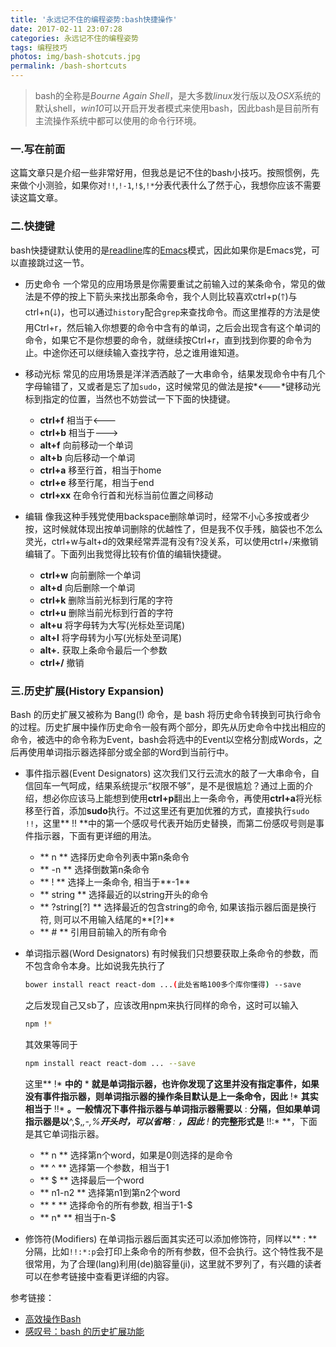 ```yaml
---
title: '永远记不住的编程姿势:bash快捷操作'
date: 2017-02-11 23:07:28
categories: 永远记不住的编程姿势
tags: 编程技巧
photos: img/bash-shotcuts.jpg
permalink: /bash-shortcuts
---
```


> bash的全称是*Bourne Again Shell*，是大多数*linux*发行版以及*OSX*系统的默认shell，*win10*可以开启开发者模式来使用bash，因此bash是目前所有主流操作系统中都可以使用的命令行环境。

### 一.写在前面
这篇文章只是介绍一些非常好用，但我总是记不住的bash小技巧。按照惯例，先来做个小测验，如果你对`!!`,`!-1`,`!$`,`!*`分表代表什么了然于心，我想你应该不需要读这篇文章。

<!-- more -->

### 二.快捷键
bash快捷键默认使用的是[readline](http://cnswww.cns.cwru.edu/php/chet/readline/rltop.html)库的[Emacs](https://zh.wikipedia.org/wiki/Emacs)模式，因此如果你是Emacs党，可以直接跳过这一节。
- 历史命令
	一个常见的应用场景是你需要重试之前输入过的某条命令，常见的做法是不停的按上下箭头来找出那条命令，我个人则比较喜欢ctrl+p(🡑)与ctrl+n(🡓)，也可以通过`history`配合`grep`来查找命令。而这里推荐的方法是使用Ctrl+r，然后输入你想要的命令中含有的单词，之后会出现含有这个单词的命令，如果它不是你想要的命令，就继续按Ctrl+r，直到找到你要的命令为止。中途你还可以继续输入查找字符，总之谁用谁知道。

- 移动光标
	常见的应用场景是洋洋洒洒敲了一大串命令，结果发现命令中有几个字母输错了，又或者是忘了加`sudo`，这时候常见的做法是按*🡐*键移动光标到指定的位置，当然也不妨尝试一下下面的快捷键。
    - **ctrl+f** 相当于🡐
    - **ctrl+b** 相当于🡒
    - **alt+f** 向前移动一个单词
    - **alt+b** 向后移动一个单词
    - **ctrl+a** 移至行首，相当于home
    - **ctrl+e** 移至行尾，相当于end
    - **ctrl+xx** 在命令行首和光标当前位置之间移动


- 编辑
	像我这种手残党使用backspace删除单词时，经常不小心多按或者少按，这时候就体现出按单词删除的优越性了，但是我不仅手残，脑袋也不怎么灵光，ctrl+w与alt+d的效果经常弄混有没有?没关系，可以使用ctrl+/来撤销编辑了。下面列出我觉得比较有价值的编辑快捷键。
	- **ctrl+w** 向前删除一个单词
	- **alt+d** 向后删除一个单词
	- **ctrl+k** 删除当前光标到行尾的字符
	- **ctrl+u** 删除当前光标到行首的字符
	- **alt+u** 将字母转为大写(光标处至词尾)
	- **alt+l** 将字母转为小写(光标处至词尾)
	- **alt+.** 获取上条命令最后一个参数
	- **ctrl+/** 撤销

### 三.历史扩展(History Expansion)
Bash 的历史扩展又被称为 Bang(!) 命令，是 bash 将历史命令转换到可执行命令的过程。历史扩展中操作历史命令一般有两个部分，即先从历史命令中找出相应的命令，被选中的命令称为Event，bash会将选中的Event以空格分割成Words，之后再使用单词指示器选择部分或全部的Word到当前行中。
- 事件指示器(Event Designators)
    这次我们又行云流水的敲了一大串命令，自信回车一气呵成，结果系统提示“权限不够”，是不是很尴尬？通过上面的介绍，想必你应该马上能想到使用**ctrl+p**翻出上一条命令，再使用**ctrl+a**将光标移至行首，添加**sudo**执行。不过这里还有更加优雅的方式，直接执行`sudo !!`，这里** !! **中的第一个感叹号代表开始历史替换，而第二份感叹号则是事件指示器，下面有更详细的用法。
    - ** n ** 选择历史命令列表中第n条命令
    - ** -n ** 选择倒数第n条命令
    - ** ! ** 选择上一条命令, 相当于**-1**
    - ** string ** 选择最近的以string开头的命令
    - ** ?string[?] ** 选择最近的包含string的命令, 如果该指示器后面是换行符, 则可以不用输入结尾的**[?]**
    - ** # ** 引用目前输入的所有命令


- 单词指示器(Word Designators)
	有时候我们只想要获取上条命令的参数，而不包含命令本身。比如说我先执行了
    ```bash
    bower install react react-dom ...(此处省略100多个库你懂得) --save
    ```
    之后发现自己又sb了，应该改用npm来执行同样的命令，这时可以输入
    ```bash
    npm !*
    ```
    其效果等同于
    ```bash
    npm install react react-dom ... --save
    ```
    这里** !* **中的** * **就是单词指示器，也许你发现了这里并没有指定事件，如果没有事件指示器，则单词指示器的操作条目默认是上一条命令，因此** !* **其实相当于** !!* **。一般情况下事件指示器与单词指示器需要以** : **分隔，但如果单词指示器是以**^,$,*,-,%**开头时，可以省略** : **，因此** !* **的完整形式是** !!:* **，下面是其它单词指示器。
	- ** n ** 选择第n个word，如果是0则选择的是命令
	- ** ^ ** 选择第一个参数，相当于1
	- ** $ ** 选择最后一个word
	- ** n1-n2 ** 选择第n1到第n2个word
	- ** * ** 选择命令的所有参数, 相当于1-$
	- ** n* ** 相当于n-$

- 修饰符(Modifiers)
	在单词指示器后面其实还可以添加修饰符，同样以** : **分隔，比如`!!:*:p`会打印上条命令的所有参数，但不会执行。这个特性我不是很常用，为了合理(lang)利用(de)脑容量(ji)，这里就不罗列了，有兴趣的读者可以在参考链接中查看更详细的内容。

参考链接：
- [高效操作Bash](http://ahei.info/bash.htm)
- [感叹号：bash 的历史扩展功能](https://linux.cn/article-5658-1.html)